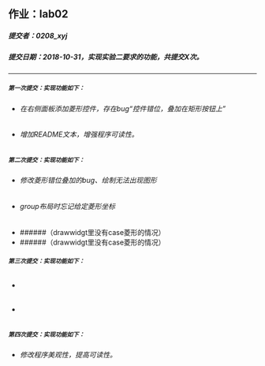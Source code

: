 ## 作业：lab02
##### 提交者：0208_xyj
##### 提交日期：2018-10-31，实现实验二要求的功能，共提交X次。
***
##### `第一次提交：实现功能如下：`
- ###### 在右侧面板添加菱形控件，存在bug“控件错位，叠加在矩形按钮上”
- ###### 增加README文本，增强程序可读性。

##### `第二次提交：实现功能如下：`
- ###### 修改菱形错位叠加的bug、绘制无法出现图形
- ###### group布局时忘记给定菱形坐标
- ######（drawwidgt里没有case菱形的情况）
- ######（drawwidgt里没有case菱形的情况）

##### `第三次提交：实现功能如下：`
- ###### 
- ###### 

##### `第四次提交：实现功能如下：`
- ###### 修改程序美观性，提高可读性。
